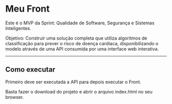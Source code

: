 # Meu Front

Este é o MVP da Sprint: Qualidade de Software, Segurança e Sistemas Inteligentes.

Objetivo: Construir uma solução completa que utiliza algoritmos de classificação para prever o risco de doença cardíaca, disponibilizando o modelo através de uma API consumida por uma interface web interativa.

---

## Como executar

Primeiro deve ser executada a API para depois executar o Front.

Basta fazer o download do projeto e abrir o arquivo index.html no seu browser.
